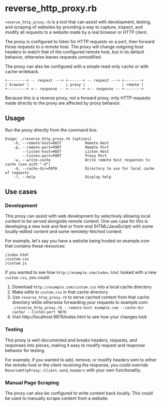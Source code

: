 # reverse_http_proxy.rb

`reverse_http_proxy.rb` is a tool that can assist with development, testing,
and scraping of websites by providing a way to capture, inspect, and modify
all requests to a website made by a real browser or HTTP client.

The proxy is configured to listen for HTTP requests on a port, then forward
those requests to a remote host. The proxy will change outgoing host headers
to match that of the configured remote host, but in its default behavior,
otherwise leaves requests unmodified.

The proxy can also be configured with a simple read-only cache or with cache
writeback.

```
+---------+ -- request ---> +-------+ -- request ---> +--------+
| browser |                 | proxy |                 | remote |
+---------+ <-- response -- +-------+ <-- response -- +--------+
```

Because this is a reverse proxy, not a forward proxy, only HTTP requests
made directly to the proxy are affected by proxy behavior.

## Usage

Run the proxy directly from the command line:

```
Usage: ./reverse_http_proxy.rb [options]
    -h, --remote-host=HOST           Remote Host
    -p, --remote-port=PORT           Remote Port
        --listen-host=HOST           Listen Host
        --listen-port=PORT           Proxy Port
    -w, --write-cache                Write remote host responses to cache (use with "-d")
    -d, --cache-dir=PATH             Directory to use for local cache of requests
    -?, --help                       Display help
```

## Use cases

### Development

This proxy can assist with web development by selectively allowing local
content to be served alongside remote content. One use case for this is
developing a new look and feel or front-end (HTML/JavaScript) with some
locally-edited content and some remotely-fetched content.

For example, let's say you have a website being hosted on example.com that
contains these resources:

```
/index.html
/custom.css
/custom.js
```

If you wanted to see how `http://example.com/index.html` looked with a new
`custom.css`, you could:

1. Download `http://example.com/custom.css` into a local cache directory
2. Make edits to `custom.css` in that cache directory
3. Use `reverse_http_proxy.rb` to serve cached content from that cache
  directory while otherwise forwarding your requests to example.com:
  `./reverse_http_proxy.rb --remote-host example.com --cache-dir cache/ --listen-port 9876`
4. Visit http://localhost:9876/index.html to see how your changes look

### Testing

This proxy is well-documented and breaks headers, requests, and responses into
pieces, making it easy to modify request and response behavior for testing.

For example, if you wanted to add, remove, or modify headers sent to either
the remote host or the client receiving the response, you could override
`ReverseHttpProxy::Client.send_headers` with your own functionality.

### Manual Page Scraping

The proxy can also be configured to write content back locally. This could
be used to manually scrape content from a website.
